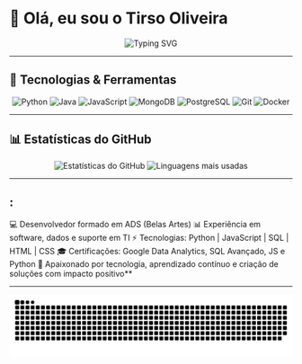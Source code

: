 # 👋 Olá, eu sou o Tirso Oliveira  

<p align="center">
  <img src="https://readme-typing-svg.herokuapp.com?font=Fira+Code&weight=600&size=24&duration=4000&pause=1000&color=00F7FF&center=true&vCenter=true&width=600&lines=💻+Desenvolvedor+de+Soluções+em+TI;🚀+Entusiasta+em+IA;📊+Amante+de+Dados+e+Automação;🌍+Sempre+aprendendo+algo+novo!" alt="Typing SVG" />
</p>

---

## 🚀 Tecnologias & Ferramentas  
<div align="center">

![Python](https://img.shields.io/badge/-Python-000?&logo=Python)
![Java](https://img.shields.io/badge/-Java-000?&logo=Java&logoColor=007396)
![JavaScript](https://img.shields.io/badge/-JavaScript-000?&logo=JavaScript)
![MongoDB](https://img.shields.io/badge/-MongoDB-000?&logo=mongodb)
![PostgreSQL](https://img.shields.io/badge/-PostgreSQL-000?&logo=postgresql)
![Git](https://img.shields.io/badge/-Git-000?&logo=git)
![Docker](https://img.shields.io/badge/-Docker-000?&logo=docker)

</div>

---

## 📊 Estatísticas do GitHub  

<p align="center">
  <img src="https://github-readme-stats.vercel.app/api?username=TirsoDev&show_icons=true&theme=radical" alt="Estatísticas do GitHub" height="160"/>
  <img src="https://github-readme-stats.vercel.app/api/top-langs/?username=TirsoDev&layout=compact&theme=radical" alt="Linguagens mais usadas" height="160"/>
</p>


---

## :

💻 Desenvolvedor formado em ADS (Belas Artes)
📊 Experiência em software, dados e suporte em TI
⚡ Tecnologias: Python | JavaScript | SQL | HTML | CSS
🎓 Certificações: Google Data Analytics, SQL Avançado, JS e Python
🚀 Apaixonado por tecnologia, aprendizado contínuo e criação de soluções com impacto positivo**  

---

<p align="center">
  <img src="https://raw.githubusercontent.com/Platane/snk/output/github-contribution-grid-snake.svg" alt="Snake animation" />
</p>
